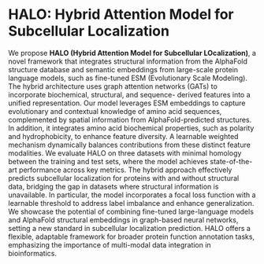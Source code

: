 # HALO: Hybrid Attention Model for Subcellular Localization

We propose **HALO (Hybrid Attention Model for Subcellular
LOcalization)**, a novel framework that integrates structural information from the AlphaFold structure database and
semantic embeddings from large-scale protein language models, such as fine-tuned ESM (Evolutionary Scale Modeling).
The hybrid architecture uses graph attention networks (GATs) to incorporate biochemical, structural, and sequence-
derived features into a unified representation. Our model leverages ESM embeddings to capture evolutionary and
contextual knowledge of amino acid sequences, complemented by spatial information from AlphaFold-predicted structures.
In addition, it integrates amino acid biochemical properties, such as polarity and hydrophobicity, to enhance feature
diversity. A learnable weighted mechanism dynamically balances contributions from these distinct feature modalities.
We evaluate HALO on three datasets with minimal homology between the training and test sets, where the model
achieves state-of-the-art performance across key metrics. The hybrid approach effectively predicts subcellular localization
for proteins with and without structural data, bridging the gap in datasets where structural information is unavailable. In
particular, the model incorporates a focal loss function with a learnable threshold to address label imbalance and enhance
generalization. We showcase the potential of combining fine-tuned large-language models and AlphaFold structural
embeddings in graph-based neural networks, setting a new standard in subcellular localization prediction. HALO offers a
flexible, adaptable framework for broader protein function annotation tasks, emphasizing the importance of multi-modal
data integration in bioinformatics.

